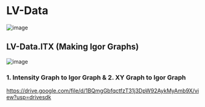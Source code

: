 # LV-Data

![image](https://user-images.githubusercontent.com/26659428/234396436-7ad812df-febb-42c3-8cc5-86fe2ed5aac7.png)


## LV-Data.ITX (Making Igor Graphs)

![image](https://user-images.githubusercontent.com/26659428/234397552-5a57d94b-32d2-4d2a-9dba-89eb17de05b2.png)

### 1. Intensity Graph to Igor Graph & 2. XY Graph to Igor Graph

https://drive.google.com/file/d/1BQmgGbfqctfzT31j3DpW92AykMyAmb9X/view?usp=drivesdk
